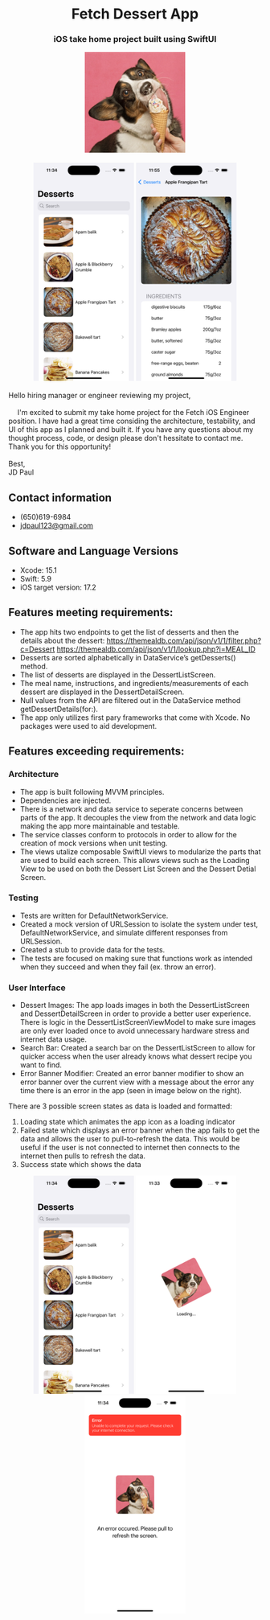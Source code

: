 <div align="center">
  <h1 align="center">Fetch Dessert App</h1>
  <h3 align="center">iOS take home project built using SwiftUI</h3>
  <a href="https://github.com/jdpaul123/Desserts/tree/main">
    <img src="https://github.com/jdpaul123/Desserts/blob/main/Desserts/Assets/Assets.xcassets/IceCreamDog.imageset/DogEatingIceCream1%202.jpeg" alt="Logo" width="200">
  </a>
</div>

<br>
<div align="center">
  <img src="https://github.com/jdpaul123/Desserts/blob/main/DessertsImages/SuccessDessertListView.png" alt="Dessert List View" width="200"/>
  <img src="https://github.com/jdpaul123/Desserts/blob/main/DessertsImages/DessertDetailView.png" alt="Dessert Detail View for Apple Frangipan Tart" width="200"/>
</div>

<br>
Hello hiring manager or engineer reviewing my project,
<br><br>
  &emsp; I'm excited to submit my take home project for the Fetch iOS Engineer position. I have had a great time considing the architecture, testability, and UI of this app as I planned and built it. If you have any questions about my thought process, code, or design please don't hessitate to contact me. Thank you for this opportunity!
<br><br>
Best,
<br>
JD Paul

## Contact information
* (650)619-6984
* jdpaul123@gmail.com

## Software and Language Versions
* Xcode: 15.1
* Swift: 5.9
* iOS target version: 17.2

## Features meeting requirements:
* The app hits two endpoints to get the list of desserts and then the details about the dessert:
https://themealdb.com/api/json/v1/1/filter.php?c=Dessert
https://themealdb.com/api/json/v1/1/lookup.php?i=MEAL_ID
* Desserts are sorted alphabetically in DataService’s getDesserts() method.
* The list of desserts are displayed in the DessertListScreen.
* The meal name, instructions, and ingredients/measurements of each dessert are displayed in the DessertDetailScreen.
* Null values from the API are filtered out in the DataService method getDessertDetails(for:).
* The app only utilizes first pary frameworks that come with Xcode. No packages were used to aid development.

## Features exceeding requirements:
### Architecture
* The app is built following MVVM principles.
* Dependencies are injected.
* There is a network and data service to seperate concerns between parts of the app. It decouples the view from the network and data logic making the app more maintainable and testable.
* The service classes conform to protocols in order to allow for the creation of mock versions when unit testing.
* The views utalize composable SwiftUI views to modularize the parts that are used to build each screen. This allows views such as the Loading View to be used on both the Dessert List Screen and the Dessert Detial Screen.

### Testing
* Tests are written for DefaultNetworkService.
* Created a mock version of URLSession to isolate the system under test, DefaultNetworkService, and simulate different responses from URLSession.
* Created a stub to provide data for the tests.
* The tests are focused on making sure that functions work as intended when they succeed and when they fail (ex. throw an error).

### User Interface
* Dessert Images: The app loads images in both the DessertListScreen and DessertDetailScreen in order to provide a better user experience. There is logic in the DessertListScreenViewModel to make sure images are only ever loaded once to avoid unnecessary hardware stress and internet data usage.
* Search Bar: Created a search bar on the DessertListScreen to allow for quicker access when the user already knows what dessert recipe you want to find.
* Error Banner Modifier: Created an error banner modifier to show an error banner over the current view with a message about the error any time there is an error in the app (seen in image below on the right).

There are 3 possible screen states as data is loaded and formatted:
1. Loading state which animates the app icon as a loading indicator
2. Failed state which displays an error banner when the app fails to get the data and allows the user to pull-to-refresh the data. This would be useful if the user is not connected to internet then connects to the internet then pulls to refresh the data.
3. Success state which shows the data

<div align="center">
  <p float="left">
    <img src="https://github.com/jdpaul123/Desserts/blob/main/DessertsImages/SuccessDessertListView.png" alt="Success State for the Dessert List Screen" width="200"/>
    <img src="https://github.com/jdpaul123/Desserts/blob/main/DessertsImages/LoadingView.png" alt="Loading State with spinning dog icon" width="200"/>
    <img src="https://github.com/jdpaul123/Desserts/blob/main/DessertsImages/FailedViewWithBanner.png" alt="Failed State with Error Banner" width="200"/>
  </p>
</div>
